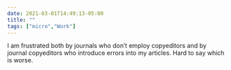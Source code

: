 ```yaml
---
date: 2021-03-01T14:49:13-05:00
title: ""
tags: ["micro","Work"]
---
```

I am frustrated both by journals who don’t employ copyeditors and by journal copyeditors who introduce errors into my articles. Hard to say which is worse.
